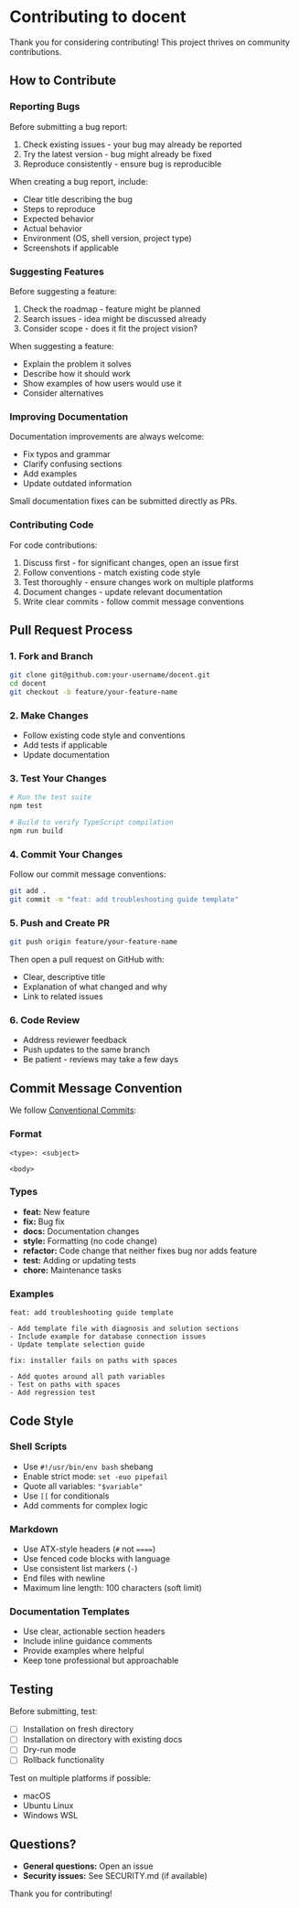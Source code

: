 # Contributing to docent

Thank you for considering contributing! This project thrives on community contributions.

## How to Contribute

### Reporting Bugs

Before submitting a bug report:

1. Check existing issues - your bug may already be reported
2. Try the latest version - bug might already be fixed
3. Reproduce consistently - ensure bug is reproducible

When creating a bug report, include:

- Clear title describing the bug
- Steps to reproduce
- Expected behavior
- Actual behavior
- Environment (OS, shell version, project type)
- Screenshots if applicable

### Suggesting Features

Before suggesting a feature:

1. Check the roadmap - feature might be planned
2. Search issues - idea might be discussed already
3. Consider scope - does it fit the project vision?

When suggesting a feature:

- Explain the problem it solves
- Describe how it should work
- Show examples of how users would use it
- Consider alternatives

### Improving Documentation

Documentation improvements are always welcome:

- Fix typos and grammar
- Clarify confusing sections
- Add examples
- Update outdated information

Small documentation fixes can be submitted directly as PRs.

### Contributing Code

For code contributions:

1. Discuss first - for significant changes, open an issue first
2. Follow conventions - match existing code style
3. Test thoroughly - ensure changes work on multiple platforms
4. Document changes - update relevant documentation
5. Write clear commits - follow commit message conventions

## Pull Request Process

### 1. Fork and Branch

```bash
git clone git@github.com:your-username/docent.git
cd docent
git checkout -b feature/your-feature-name
```

### 2. Make Changes

- Follow existing code style and conventions
- Add tests if applicable
- Update documentation

### 3. Test Your Changes

```bash
# Run the test suite
npm test

# Build to verify TypeScript compilation
npm run build
```

### 4. Commit Your Changes

Follow our commit message conventions:

```bash
git add .
git commit -m "feat: add troubleshooting guide template"
```

### 5. Push and Create PR

```bash
git push origin feature/your-feature-name
```

Then open a pull request on GitHub with:

- Clear, descriptive title
- Explanation of what changed and why
- Link to related issues

### 6. Code Review

- Address reviewer feedback
- Push updates to the same branch
- Be patient - reviews may take a few days

## Commit Message Convention

We follow [Conventional Commits](https://www.conventionalcommits.org/):

### Format

```
<type>: <subject>

<body>
```

### Types

- **feat:** New feature
- **fix:** Bug fix
- **docs:** Documentation changes
- **style:** Formatting (no code change)
- **refactor:** Code change that neither fixes bug nor adds feature
- **test:** Adding or updating tests
- **chore:** Maintenance tasks

### Examples

```
feat: add troubleshooting guide template

- Add template file with diagnosis and solution sections
- Include example for database connection issues
- Update template selection guide
```

```
fix: installer fails on paths with spaces

- Add quotes around all path variables
- Test on paths with spaces
- Add regression test
```

## Code Style

### Shell Scripts

- Use `#!/usr/bin/env bash` shebang
- Enable strict mode: `set -euo pipefail`
- Quote all variables: `"$variable"`
- Use `[[` for conditionals
- Add comments for complex logic

### Markdown

- Use ATX-style headers (`#` not `====`)
- Use fenced code blocks with language
- Use consistent list markers (`-`)
- End files with newline
- Maximum line length: 100 characters (soft limit)

### Documentation Templates

- Use clear, actionable section headers
- Include inline guidance comments
- Provide examples where helpful
- Keep tone professional but approachable

## Testing

Before submitting, test:

- [ ] Installation on fresh directory
- [ ] Installation on directory with existing docs
- [ ] Dry-run mode
- [ ] Rollback functionality

Test on multiple platforms if possible:

- macOS
- Ubuntu Linux
- Windows WSL

## Questions?

- **General questions:** Open an issue
- **Security issues:** See SECURITY.md (if available)

Thank you for contributing!
